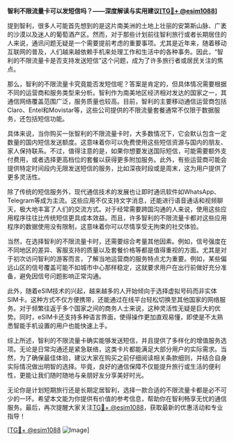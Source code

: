 **智利不限流量卡可以发短信吗？——深度解读与实用建议[[TG💪+ @esim1088](https://t.me/s/esim1088)]**

提到智利，很多人可能首先想到的是这片南美洲的土地上壮丽的安第斯山脉、广袤的沙漠以及迷人的葡萄酒产区。然而，对于那些计划前往智利旅行或者长期居住的人来说，通讯问题无疑是一个需要提前考虑的重要事项。尤其是近年来，随着移动互联网的普及，人们越来越依赖手机来处理工作和生活中的各种事务。因此，“智利的不限流量卡是否支持发送短信”这个问题，成为了许多旅行者或居民关注的焦点。

那么，智利的不限流量卡究竟能否发短信呢？答案是肯定的，但具体情况需要根据不同的运营商和服务类型来分析。智利作为南美地区经济相对发达的国家之一，其通信网络覆盖范围广泛，服务质量也较高。目前，智利的主要移动通信运营商包括Claro、Entel和Movistar等，这些公司提供的不限流量套餐通常不仅限于数据服务，还包括短信功能。

具体来说，当你购买一张智利的不限流量卡时，大多数情况下，它会默认包含一定数量的国内短信发送额度。这意味着你可以免费使用这些短信资源与国内的朋友、家人保持联系。不过，值得注意的是，如果你想要发送国际短信，可能需要额外支付费用，或者选择更高档位的套餐以获得更多附加服务。此外，有些运营商可能会提供特定时间段内无限发送短信的服务，比如深夜时段或是周末，这为用户提供了更多灵活性。

除了传统的短信服务外，现代通信技术的发展也让即时通讯软件如WhatsApp、Telegram等成为主流。这些应用不仅支持文字消息，还能进行语音通话和视频聊天，极大地丰富了人们的交流方式。对于经常需要跨国沟通的人来说，使用这些应用程序往往比传统短信更具成本效益。而且，许多智利的不限流量卡都对这些应用程序的数据使用没有限制，这意味着你可以尽情享受无拘束的社交体验。

当然，在选择智利的不限流量卡时，还需要综合考量其他因素。例如，信号强度在不同地区的差异、客服支持的质量以及套餐价格等都是值得重视的方面。尤其是对于初次访问智利的游客而言，了解当地运营商的服务特点尤为重要。例如，某些偏远山区的信号覆盖可能不如城市中心那样稳定，这就要求用户在出行前做好充分准备，避免因信号问题影响正常沟通。

此外，随着eSIM技术的兴起，越来越多的人开始倾向于选择虚拟号码而非实体SIM卡。这种方式不仅方便携带，还能通过在线平台轻松切换至其他国家的网络服务。对于频繁往返于多个国家之间的商务人士来说，这种灵活性无疑是巨大的优势。同时，eSIM卡还支持多种语言界面，使得操作更加直观易懂，即使是不太熟悉智能手机设置的用户也能快速上手。

综上所述，智利的不限流量卡确实能够发送短信，并且提供了多样化的增值服务选项。无论是日常沟通还是紧急联络，这类卡片都能满足大部分用户的实际需求。当然，为了确保最佳体验，建议大家在购买之前仔细阅读相关条款细则，并结合自身实际情况做出明智的选择。毕竟，良好的通信保障不仅能提升旅行或生活的便利性，更能让我们随时随地与亲朋好友分享美好时光。

无论你是计划短期旅行还是长期定居智利，选择一款合适的不限流量卡都是必不可少的一环。希望本文能为你提供有价值的参考信息，帮助你在智利畅享无忧的通信服务。最后，再次提醒大家关注[TG💪+ @esim1088](https://t.me/s/esim1088)，获取最新的优惠活动和专业指导！

[[TG💪+ @esim1088](https://t.me/s/esim1088) ![Image](https://i.postimg.cc/4NQfJmqS/Snipaste-2025-05-13-00-14-12.png)]